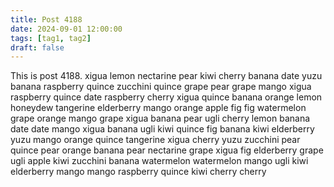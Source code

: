 ```yaml
---
title: Post 4188
date: 2024-09-01 12:00:00
tags: [tag1, tag2]
draft: false
---
```

This is post 4188.
xigua
lemon
nectarine
pear
kiwi
cherry
banana
date
yuzu
banana
raspberry
quince
zucchini
quince
grape
pear
grape
mango
xigua
raspberry
quince
date
raspberry
cherry
xigua
quince
banana
orange
lemon
honeydew
tangerine
elderberry
mango
orange
apple
fig
fig
watermelon
grape
orange
mango
grape
xigua
banana
pear
ugli
cherry
lemon
banana
date
date
mango
xigua
banana
ugli
kiwi
quince
fig
banana
kiwi
elderberry
yuzu
mango
orange
quince
tangerine
xigua
cherry
yuzu
zucchini
pear
quince
pear
orange
banana
pear
nectarine
grape
xigua
fig
elderberry
grape
ugli
apple
kiwi
zucchini
banana
watermelon
watermelon
mango
ugli
kiwi
elderberry
mango
mango
raspberry
quince
kiwi
cherry
cherry

